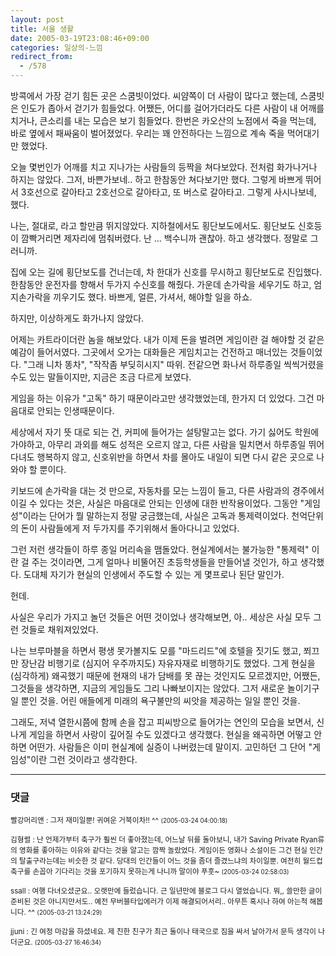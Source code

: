 ```yaml
---
layout: post
title: 서울 생활
date: 2005-03-19T23:08:46+09:00
categories: 일상의-느낌
redirect_from:
  - /578
---
```


방콕에서 가장 걷기 힘든 곳은 스쿰빗이었다. 씨얌쪽이 더 사람이 많다고 했는데, 스쿰빗은 인도가 좁아서 걷기가 힘들었다. 어쨌든, 어디를 걸어가더라도 다른 사람이 내 어깨를 치거나, 큰소리를 내는 모습은 보기 힘들었다. 한번은 카오산의 노점에서 죽을 먹는데, 바로 옆에서 패싸움이 벌어졌었다. 우리는 꽤 안전하다는 느낌으로 계속 죽을 먹어대기만 했었다.

오늘 몇번인가 어깨를 치고 지나가는 사람들의 등짝을 쳐다보았다. 전처럼 화가나거나 하지는 않았다. 그저, 바쁜가보네.. 하고 한참동안 쳐다보기만 했다. 그렇게 바쁘게 뛰어서 3호선으로 갈아타고 2호선으로 갈아타고, 또 버스로 갈아타고. 그렇게 사시나보네, 했다.

나는, 절대로, 라고 할만큼 뛰지않았다. 지하철에서도 횡단보도에서도. 횡단보도 신호등이 깜빡거리면 제자리에 멈춰버렸다. 난 ... 백수니까 괜찮아. 하고 생각했다. 정말로 그러니까.

집에 오는 길에 횡단보도를 건너는데, 차 한대가 신호를 무시하고 횡단보도로 진입했다. 한참동안 운전자를 향해서 두가지 수신호를 해줬다. 가운데 손가락을 세우기도 하고, 엄지손가락을 끼우기도 했다. 바쁘게, 얼른, 가셔서, 해야할 일을 하쇼.

하지만, 이상하게도 화가나지 않았다.

어제는 카트라이더란 놈을 해보았다. 내가 이제 돈을 벌려면 게임이란 걸 해야할 것 같은 예감이 들어서였다. 그곳에서 오가는 대화들은 게임치고는 건전하고 매너있는 것들이었다. "그래 니차 똥차", "작작좀 부딪히시지" 따위. 전같으면 화나서 하루종일 씩씩거렸을 수도 있는 말들이지만, 지금은 조금 다르게 보였다.

게임을 하는 이유가 "고독" 하기 때문이라고만 생각했었는데, 한가지 더 있었다. 그건 마음대로 안되는 인생때문이다.

세상에서 자기 뜻 대로 되는 건, 커피에 들어가는 설탕말고는 없다. 가기 싫어도 학원에 가야하고, 아무리 과외를 해도 성적은 오르지 않고, 다른 사람을 밀치면서 하루종일 뛰어다녀도 행복하지 않고, 신호위반을 하면서 차를 몰아도 내일이 되면 다시 같은 곳으로 나와야 할 뿐이다.

키보드에 손가락을 대는 것 만으로, 자동차를 모는 느낌이 들고, 다른 사람과의 경주에서 이길 수 있다는 것은, 사실은 마음대로 안되는 인생에 대한 반작용이었다. 그동안 "게임성"이라는 단어가 뭘 말하는지 정말 궁금했는데, 사실은 고독과 통제력이었다. 천억단위의 돈이 사람들에게 저 두가지를 주기위해서 돌아다니고 있었다.

그런 저런 생각들이 하루 종일 머리속을 맴돌았다. 현실계에서는 불가능한 "통제력" 이란 걸 주는 것이라면, 그게 얼마나 비뚤어진 초등학생들을 만들어낼 것인가, 하고 생각했다. 도대체 자기가 현실의 인생에서 주도할 수 있는 게 몇프로나 된단 말인가.

헌데.

사실은 우리가 가지고 놀던 것들은 어떤 것이었나 생각해보면, 아.. 세상은 사실 모두 그런 것들로 채워져있었다.

나는 브루마블을 하면서 평생 못가볼지도 모를 "마드리드"에 호텔을 짓기도 했고, 쬐끄만 장난감 비행기로 (심지어 우주까지도) 자유자재로 비행하기도 했었다. 그게 현실을 (심각하게) 왜곡했기 때문에 현재의 내가 담배를 못 끊는 것인지도 모르겠지만, 어쨌든, 그것들을 생각하면, 지금의 게임들도 그리 나빠보이지는 않았다. 그저 새로운 놀이기구일 뿐인 것을. 어린 애들에게 미래의 욕구불만의 씨앗을 제공하는 일일 뿐인 것을.

그래도, 저녁 열한시쯤에 함께 손을 잡고 피씨방으로 들어가는 연인의 모습을 보면서, 신나게 게임을 하면서 사랑이 깊어질 수도 있겠다고 생각했다. 현실을 왜곡하면 어떻고 안하면 어떤가. 사람들은 이미 현실계에 실증이 나버렸는데 말이지. 고민하던 그 단어 "게임성"이란 그런 것이라고 생각한다.

* * *

### 댓글



<!--- cmt:991 --->
<!--- mail: --->
<!--- parent:0 --->

<small>빨강머리앤 : 그저 재미일뿐! 귀여운 거북이차!! ^^ <small>(2005-03-24 04:00:18)</small></small>


<!--- cmt:992 --->
<!--- mail: --->
<!--- parent:0 --->

<small>김형렬 : 난 언제가부터 축구가 훨씬 더 좋아졌는데, 어느날 뒤를 돌아보니, 내가 Saving Private Ryan류의 영화를 좋아하는 이유와 같다는 것을 알고는 깜짝 놀랐었다. 게임이든 영화나 소설이든 그건 현실 인간의 탈출구라는데는 비슷한 것 같다. 당대의 인간들이 어느 것을 좀더 즐겼느냐의 차이일뿐. 여전히 월드컵 축구를 손꼽아 기다리는 것을 포기하지 못하는게 나니까 말이야 푸훗~ <small>(2005-03-24 02:58:03)</small></small>


<!--- cmt:993 --->
<!--- mail: --->
<!--- parent:0 --->

<small>ssall : 여행 다녀오셨군요.. 오랫만에 들렀습니다.  근 일년만에 블로그 다시 열었습니다. 뭐,, 쓸만한 글이 준비된 것은 아니지만서도.. 예전 무버블타입에러가 이제 해결되어서리.. 아무튼 혹시나 하여 아는척 해봅니다. ^^ <small>(2005-03-21 13:24:29)</small></small>


<!--- cmt:994 --->
<!--- mail: --->
<!--- parent:0 --->

<small>jjuni : 긴 여정 마감을 하셨네요. 제 친한 친구가 최근 둘이나 태국으로 짐을 싸서 날아가서 문득 생각이 나더군요. <small>(2005-03-27 16:46:34)</small></small>

